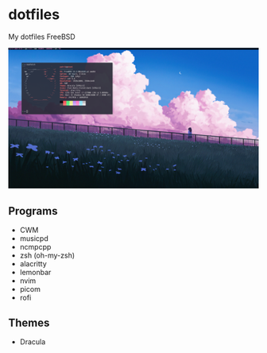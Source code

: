 # dotfiles
My dotfiles FreeBSD  

![Rice](https://raw.githubusercontent.com/Alpakka31/dotfiles/master/rice.png)

## Programs
* CWM
* musicpd
* ncmpcpp
* zsh (oh-my-zsh)
* alacritty
* lemonbar
* nvim
* picom
* rofi

## Themes
* Dracula
